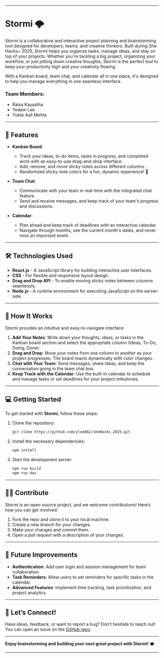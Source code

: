 

---

# Stormi 🌩️

Stormi is a collaborative and interactive project planning and brainstorming tool designed for developers, teams, and creative thinkers. Built during She Hacks+ 2025, Stormi helps you organize tasks, manage ideas, and stay on top of your projects. Whether you're tackling a big project, organizing your workflow, or just jotting down creative thoughts, Stormi is the perfect tool to keep your productivity high and your creativity flowing.

With a Kanban board, team chat, and calendar all in one place, it's designed to help you manage everything in one seamless interface.


### Team Members:

- Raisa Kayastha
- Yedam Lee
- Yukta Asit Mehta


---

## 🚀 Features

- **Kanban Board**: 
  - Track your ideas, to-do items, tasks in progress, and completed work with an easy-to-use drag-and-drop interface. 
  - Add, remove, and move sticky notes across different columns. 
  - Randomized sticky note colors for a fun, dynamic experience! 🌈
  
- **Team Chat**: 
  - Communicate with your team in real-time with the integrated chat feature.
  - Send and receive messages, and keep track of your team's progress and discussions.

- **Calendar**: 
  - Plan ahead and keep track of deadlines with an interactive calendar.
  - Navigate through months, see the current month's dates, and never miss an important event.

---

## 🛠️ Technologies Used

- **React.js** - A JavaScript library for building interactive user interfaces.
- **CSS** - For flexible and responsive layout design.
- **Drag and Drop API** - To enable moving sticky notes between columns seamlessly.
- **Node.js** - A runtime environment for executing JavaScript on the server-side.

---

## 🎨 How It Works

Stormi provides an intuitive and easy-to-navigate interface:

1. **Add Your Notes**: Write down your thoughts, ideas, or tasks in the Kanban board section and select the appropriate column (Ideas, To-Do, Doing, Done).
2. **Drag and Drop**: Move your notes from one column to another as your project progresses. The board reacts dynamically with color changes.
3. **Chat with Your Team**: Send messages, share ideas, and keep the conversation going in the team chat box.
4. **Keep Track with the Calendar**: Use the built-in calendar to schedule and manage tasks or set deadlines for your project milestones.

---

## 💻 Getting Started

To get started with **Stormi**, follow these steps:

1. Clone the repository:
   ```bash
   git clone https://github.com/ylee862/sheHacks_2025.git
   ```

2. Install the necessary dependencies:
   ```bash
   npm install
   ```

3. Start the development server:
   ```bash
   npm run build
   npm run dev
   ```

---

## 👩‍💻 Contribute

Stormi is an open-source project, and we welcome contributions! Here’s how you can get involved:

1. Fork the repo and clone it to your local machine.
2. Create a new branch for your changes.
3. Make your changes and commit them.
4. Open a pull request with a description of your changes.

---

## 🤖 Future Improvements

- **Authentication**: Add user login and session management for team collaboration.
- **Task Reminders**: Allow users to set reminders for specific tasks in the calendar.
- **Advanced Features**: Implement time tracking, task prioritization, and project analytics.

---

## 💬 Let’s Connect!

Have ideas, feedback, or want to report a bug? Don’t hesitate to reach out!  
You can open an issue on the [GitHub repo](https://github.com/ylee862/sheHacks_2025).

---

**Enjoy brainstorming and building your next great project with Stormi!** 🌩️

---
